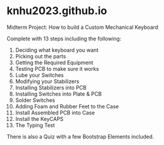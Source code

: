 # knhu2023.github.io

Midterm Project: How to build a Custom Mechanical Keyboard

Complete with 13 steps including the following:

1. Deciding what keyboard you want
2. Picking out the parts
3. Getting the Required Equipment
4. Testing PCB to make sure it works
5. Lube your Switches
6. Modifying your Stabilizers
7. Installing Stabilizers into PCB
8. Installing Switches into Plate & PCB
9. Solder Switches
10. Adding Foam and Rubber Feet to the Case
11. Install Assembled PCB into Case
12. Install the KeyCAPS
13. The Typing Test

There is also a Quiz with a few Bootstrap Elements included.
